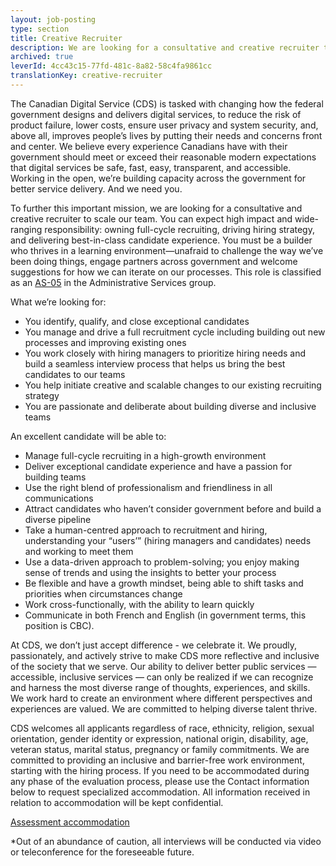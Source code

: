 ```yaml
---
layout: job-posting
type: section
title: Creative Recruiter
description: We are looking for a consultative and creative recruiter to scale our team.
archived: true
leverId: 4cc43c15-77fd-481c-8a82-58c4fa9861cc
translationKey: creative-recruiter
---
```

The Canadian Digital Service (CDS) is tasked with changing how the federal government designs and delivers digital services, to reduce the risk of product failure, lower costs, ensure user privacy and system security, and, above all, improves people’s lives by putting their needs and concerns front and center. We believe every experience Canadians have with their government should meet or exceed their reasonable modern expectations that digital services be safe, fast, easy, transparent, and accessible. Working in the open, we’re building capacity across the government for better service delivery. And we need you.

To further this important mission, we are looking for a consultative and creative recruiter to scale our team. You can expect high impact and wide-ranging responsibility: owning full-cycle recruiting, driving hiring strategy, and delivering best-in-class candidate experience. You must be a builder who thrives in a learning environment—unafraid to challenge the way we’ve been doing things, engage partners across government and welcome suggestions for how we can iterate on our processes. This role is classified as an [AS-05](https://www.tbs-sct.gc.ca/agreements-conventions/view-visualiser-eng.aspx?id=15) in the Administrative Services group.

What we’re looking for:

* You identify, qualify, and close exceptional candidates
* You manage and drive a full recruitment cycle including building out new processes and improving existing ones
* You work closely with hiring managers to prioritize hiring needs and build a seamless interview process that helps us bring the best candidates to our teams
* You help initiate creative and scalable changes to our existing recruiting strategy
* You are passionate and deliberate about building diverse and inclusive teams

An excellent candidate will be able to:

* Manage full-cycle recruiting in a high-growth environment
* Deliver exceptional candidate experience and have a passion for building teams
* Use the right blend of professionalism and friendliness in all communications
* Attract candidates who haven’t consider government before and build a diverse pipeline
* Take a human-centred approach to recruitment and hiring, understanding your “users’” (hiring managers and candidates) needs and working to meet them
* Use a data-driven approach to problem-solving; you enjoy making sense of trends and using the insights to better your process
* Be flexible and have a growth mindset, being able to shift tasks and priorities when circumstances change
* Work cross-functionally, with the ability to learn quickly
* Communicate in both French and English (in government terms, this position is CBC).

At CDS, we don’t just accept difference - we celebrate it. We proudly, passionately, and actively strive to make CDS more reflective and inclusive of the society that we serve. Our ability to deliver better public services — accessible, inclusive services — can only be realized if we can recognize and harness the most diverse range of thoughts, experiences, and skills. We work hard to create an environment where different perspectives and experiences are valued. We are committed to helping diverse talent thrive.

CDS welcomes all applicants regardless of race, ethnicity, religion, sexual orientation, gender identity or expression, national origin, disability, age, veteran status, marital status, pregnancy or family commitments. We are committed to providing an inclusive and barrier-free work environment, starting with the hiring process. If you need to be accommodated during any phase of the evaluation process, please use the Contact information below to request specialized accommodation. All information received in relation to accommodation will be kept confidential.

[Assessment accommodation](https://www.canada.ca/en/public-service-commission/services/assessment-accommodation-page.html)

*Out of an abundance of caution, all interviews will be conducted via video or teleconference for the foreseeable future. 